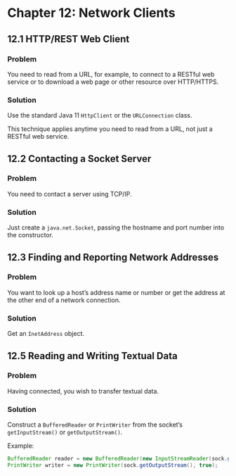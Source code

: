 # Chapter 12: Network Clients

## 12.1 HTTP/REST Web Client

### Problem

You need to read from a URL, for example, to connect to a RESTful web service or to download a web page or other resource over HTTP/HTTPS.

### Solution

Use the standard Java 11 `HttpClient` or the `URLConnection` class.

This technique applies anytime you need to read from a URL, not just a RESTful web service.

## 12.2 Contacting a Socket Server

### Problem

You need to contact a server using TCP/IP.

### Solution

Just create a `java.net.Socket`, passing the hostname and port number into the constructor.

## 12.3 Finding and Reporting Network Addresses

### Problem

You want to look up a host’s address name or number or get the address at the other end of a network connection.

### Solution

Get an `InetAddress` object.

## 12.5 Reading and Writing Textual Data

### Problem

Having connected, you wish to transfer textual data.

### Solution

Construct a `BufferedReader` or `PrintWriter` from the socket’s `getInputStream()` or `getOutputStream()`.

Example:

```java
BufferedReader reader = new BufferedReader(new InputStreamReader(sock.getInputStream()));
PrintWriter writer = new PrintWriter(sock.getOutputStream(), true);
```

